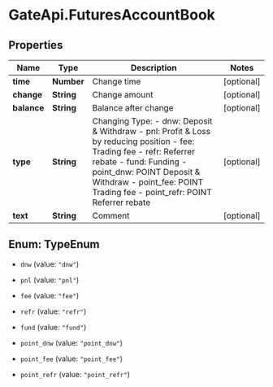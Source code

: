 # GateApi.FuturesAccountBook

## Properties

Name | Type | Description | Notes
------------ | ------------- | ------------- | -------------
**time** | **Number** | Change time | [optional] 
**change** | **String** | Change amount | [optional] 
**balance** | **String** | Balance after change | [optional] 
**type** | **String** | Changing Type: - dnw: Deposit &amp; Withdraw - pnl: Profit &amp; Loss by reducing position - fee: Trading fee - refr: Referrer rebate - fund: Funding - point_dnw: POINT Deposit &amp; Withdraw - point_fee: POINT Trading fee - point_refr: POINT Referrer rebate | [optional] 
**text** | **String** | Comment | [optional] 

## Enum: TypeEnum

* `dnw` (value: `"dnw"`)

* `pnl` (value: `"pnl"`)

* `fee` (value: `"fee"`)

* `refr` (value: `"refr"`)

* `fund` (value: `"fund"`)

* `point_dnw` (value: `"point_dnw"`)

* `point_fee` (value: `"point_fee"`)

* `point_refr` (value: `"point_refr"`)


